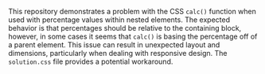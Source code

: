 This repository demonstrates a problem with the CSS `calc()` function when used with percentage values within nested elements.  The expected behavior is that percentages should be relative to the containing block, however, in some cases it seems that `calc()` is basing the percentage off of a parent element. This issue can result in unexpected layout and dimensions, particularly when dealing with responsive design.  The `solution.css` file provides a potential workaround.